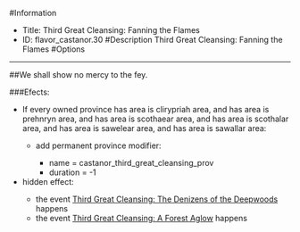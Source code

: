 #Information
 - Title: Third Great Cleansing: Fanning the Flames
 - ID: flavor_castanor.30
#Description
Third Great Cleansing: Fanning the Flames
#Options

___
##We shall show no mercy to the fey.

###Efects:<ul><li>If every owned province has area is clirypriah area, and has area is prehnryn area, and has area is scothaear area, and has area is scothalar area, and has area is sawelear area, and has area is sawallar area:</li><ul><li>add permanent province modifier:</li><ul><li>name = castanor_third_great_cleansing_prov</li><li>duration = -1</li></ul></ul><li>hidden effect:</li><ul><li>the event [Third Great Cleansing: The Denizens of the Deepwoods](../events/third_great_cleansing_the_denizens_of_the_deepwoods.md) happens</li><li>the event [Third Great Cleansing: A Forest Aglow](../events/third_great_cleansing_a_forest_aglow.md) happens</li></ul></ul>
